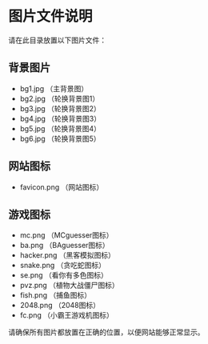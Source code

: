 # 图片文件说明

请在此目录放置以下图片文件：

## 背景图片
- bg1.jpg （主背景图）
- bg2.jpg （轮换背景图1）
- bg3.jpg （轮换背景图2）
- bg4.jpg （轮换背景图3）
- bg5.jpg （轮换背景图4）
- bg6.jpg （轮换背景图5）

## 网站图标
- favicon.png （网站图标）

## 游戏图标
- mc.png （MCguesser图标）
- ba.png （BAguesser图标）
- hacker.png （黑客模拟图标）
- snake.png （贪吃蛇图标）
- se.png （看你有多色图标）
- pvz.png （植物大战僵尸图标）
- fish.png （捕鱼图标）
- 2048.png （2048图标）
- fc.png （小霸王游戏机图标）

请确保所有图片都放置在正确的位置，以便网站能够正常显示。 